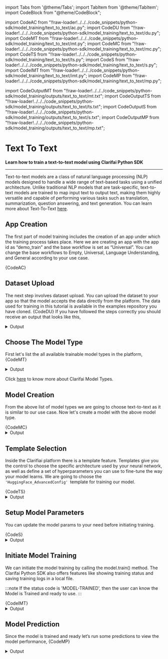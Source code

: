 import Tabs from '@theme/Tabs';
import TabItem from '@theme/TabItem';
import CodeBlock from "@theme/CodeBlock";


import CodeAC from "!!raw-loader!../../../code_snippets/python-sdk/model_training/text_to_text/ac.py";
import CodeDU from "!!raw-loader!../../../code_snippets/python-sdk/model_training/text_to_text/du.py";
import CodeMT from "!!raw-loader!../../../code_snippets/python-sdk/model_training/text_to_text/mt.py";
import CodeMC from "!!raw-loader!../../../code_snippets/python-sdk/model_training/text_to_text/mc.py";
import CodeTS from "!!raw-loader!../../../code_snippets/python-sdk/model_training/text_to_text/ts.py";
import CodeS from "!!raw-loader!../../../code_snippets/python-sdk/model_training/text_to_text/s.py";
import CodeIMT from "!!raw-loader!../../../code_snippets/python-sdk/model_training/text_to_text/imt.py";
import CodeMP from "!!raw-loader!../../../code_snippets/python-sdk/model_training/text_to_text/mp.py";


import CodeOutputMT from "!!raw-loader!../../../code_snippets/python-sdk/model_training/outputs/text_to_text/mt.txt";
import CodeOutputTS from "!!raw-loader!../../../code_snippets/python-sdk/model_training/outputs/text_to_text/ts.txt";
import CodeOutputS from "!!raw-loader!../../../code_snippets/python-sdk/model_training/outputs/text_to_text/s.txt";
import CodeOutputMP from "!!raw-loader!../../../code_snippets/python-sdk/model_training/outputs/text_to_text/mp.txt";


# Text To Text

**Learn how to train a text-to-text model using Clarifai Python SDK**
<hr />

Text-to-text models are a class of natural language processing (NLP) models designed to handle a wide range of text-based tasks using a unified architecture. Unlike traditional NLP models that are task-specific, text-to-text models are trained to map input text to output text, making them highly versatile and capable of performing various tasks such as translation, summarization, question answering, and text generation. You can learn more about Text-To-Text [here](https://docs.clarifai.com/portal-guide/model/model-types/text-to-text).


## App Creation

The first part of model training includes the creation of an app under which the training process takes place. Here we are creating an app with the app id as “demo_train” and the base workflow is set as “Universal”. You can change the base workflows to Empty, Universal, Language Understanding, and General according to your use case.

<Tabs>
<TabItem value="python" label="Python">
    <CodeBlock className="language-python">{CodeAC}</CodeBlock>
</TabItem>
</Tabs>

## Dataset Upload

The next step involves dataset upload. You can upload the dataset to your app so that the model accepts the data directly from the platform. The  data used for training in this tutorial is available in the examples repository you have cloned.
<Tabs>
<TabItem value="python" label="Python">
    <CodeBlock className="language-python">{CodeDU}</CodeBlock>
</TabItem>
</Tabs>
If you have followed the steps correctly you should receive an output that looks like this,
<details>
  <summary>Output</summary>
    <img src="/img/python-sdk/tt_du.png" width="700" height="700" />
</details>



## Choose The Model Type

First let's list the all available trainable model types in the platform,
<Tabs>
<TabItem value="python" label="Python">
    <CodeBlock className="language-python">{CodeMT}</CodeBlock>
</TabItem>
</Tabs>
<details>
  <summary>Output</summary>
    <CodeBlock className="language-text">{CodeOutputMT}</CodeBlock>
</details>


Click [here](https://docs.clarifai.com/portal-guide/model/model-types/) to know more about Clarifai Model Types.


## Model Creation

From the above list of model types we are going to choose text-to-text as it is similar to our use case. Now let's create a model with the above model type.

<Tabs>
<TabItem value="python" label="Python">
    <CodeBlock className="language-python">{CodeMC}</CodeBlock>
</TabItem>
</Tabs>

<details>
  <summary>Output</summary>
    <img src="/img/python-sdk/tt_mc.png" width="700" height="700" />
</details>

## Template Selection

Inside the Clarifiai platform there is a template feature. Templates give you the control to choose the specific architecture used by your neural network, as well as define a set of hyperparameters you can use to fine-tune the way your model learns. We are going to choose the `'HuggingFace_AdvancedConfig' `template for training our model.

<Tabs>
<TabItem value="python" label="Python">
    <CodeBlock className="language-python">{CodeTS}</CodeBlock>
</TabItem>
</Tabs>

<details>
  <summary>Output</summary>
    <CodeBlock className="language-text">{CodeOutputTS}</CodeBlock>
</details>

## Setup Model Parameters

You can update the model params to your need before initiating training.

<Tabs>
<TabItem value="python" label="Python">
    <CodeBlock className="language-python">{CodeS}</CodeBlock>
</TabItem>
</Tabs>

<details>
  <summary>Output</summary>
    <CodeBlock className="language-text">{CodeOutputS}</CodeBlock>
</details>


## Initiate Model Training

We can initiate the model training by calling the model.train() method. The Clarifai Python SDK also offers features like showing training status and saving training logs in a local file.

:::note
If the status code is 'MODEL-TRAINED', then the user can know the Model is Trained and ready to use.
:::

<Tabs>
<TabItem value="python" label="Python">
    <CodeBlock className="language-python">{CodeIMT}</CodeBlock>
</TabItem>
</Tabs>

<details>
  <summary>Output</summary>
    <img src="/img/python-sdk/tc_imt.png" width="700" height="700" />
</details>



## Model Prediction

Since the model is trained and ready let’s run some predictions to view the model performance,
<Tabs>
<TabItem value="python" label="Python">
    <CodeBlock className="language-python">{CodeMP}</CodeBlock>
</TabItem>
</Tabs>

<details>
  <summary>Output</summary>
    <CodeBlock className="language-text">{CodeOutputMP}</CodeBlock>
</details>
